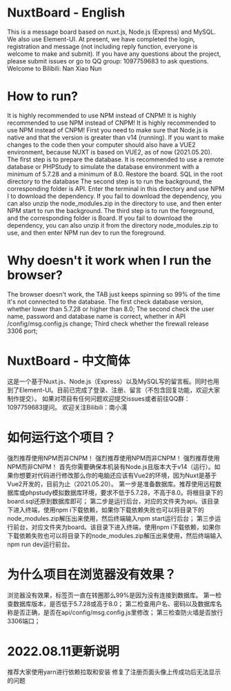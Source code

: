 # NuxtBoard - English
  This is a message board based on nuxt.js, Node.js (Express) and MySQL. We also use Element-UI. At present, we have completed the login, registration and message (not including reply function, everyone is welcome to make and submit). 
  If you have any questions about the project, please submit issues or go to QQ group: 1097759683 to ask questions. 
  Welcome to Bilibili: Nan Xiao Nun
  
# How to run?
  It is highly recommended to use NPM instead of CNPM!
  It is highly recommended to use NPM instead of CNPM!
  It is highly recommended to use NPM instead of CNPM!
  First you need to make sure that Node.js is native and that the version is greater than v14 (running). If you want to make changes to the code then your computer should also have a VUE2 environment, because NUXT is based on VUE2, as of now (2021.05.20).
The first step is to prepare the database. It is recommended to use a remote database or PHPStudy to simulate the database environment with a minimum of 5.7.28 and a minimum of 8.0. Restore the board. SQL in the root directory to the database
  The second step is to run the background, the corresponding folder is API. Enter the terminal in this directory and use NPM I to download the dependency. If you fail to download the dependency, you can also unzip the node_modules.zip in the directory to use, and then enter NPM start to run the background.
  The third step is to run the foreground, and the corresponding folder is Board. If you fail to download the dependency, you can also unzip it from the directory node_modules.zip to use, and then enter NPM run dev to run the foreground.

# Why doesn't it work when I run the browser?
  The browser doesn't work, the TAB just keeps spinning so 99% of the time it's not connected to the database.
  The first check database version, whether lower than 5.7.28 or higher than 8.0;
  The second check the user name, password and database name is correct, whether in API /config/msg.config.js change;
  Third check whether the firewall release 3306 port;



# NuxtBoard - 中文简体
  这是一个基于Nuxt.js、Node.js（Express）以及MySQL写的留言板。同时也用到了Element-UI。目前已完成了登录、注册、留言（不包含回复功能，欢迎大家制作提交）。
  如果对项目有任何问题欢迎提交issues或者前往QQ群：1097759683提问。
  欢迎关注Bilibili：南小濡

# 如何运行这个项目？
  强烈推荐使用NPM而非CNPM！
  强烈推荐使用NPM而非CNPM！
  强烈推荐使用NPM而非CNPM！
  首先你需要确保本机装有Node.js且版本大于v14（运行）。如果你想要对代码进行修改那么你的电脑还应该有Vue2的环境，因为Nuxt是基于Vue2开发的，目前为止（2021.05.20）。
  第一步是准备数据库。推荐使用远程数据库或phpstudy模拟数据库环境，要求不低于5.7.28，不高于8.0。将根目录下的board.sql还原到数据库即可；
  第二步是运行后台，对应的文件夹为api。该目录下进入终端，使用npm i下载依赖，如果你下载依赖失败也可以将目录下的node_modules.zip解压出来使用，然后终端输入npm start运行后台；
  第三步运行前台，对应文件夹为board。该目录下进入终端，使用npm i下载依赖，如果你下载依赖失败也可以将目录下的node_modules.zip解压出来使用，然后终端输入npm run dev运行前台。
  
# 为什么项目在浏览器没有效果？
  浏览器没有效果，标签页一直在转圈那么99%是因为没有连接到数据库。
  第一检查数据库版本，是否低于5.7.28或高于8.0；
  第二检查用户名、密码以及数据库名称是否正确，是否在api/config/msg.config.js里修改；
  第三检查防火墙是否放行3306端口；


# 2022.08.11更新说明
  推荐大家使用yarn进行依赖拉取和安装
  修复了注册页面头像上传成功后无法显示的问题
